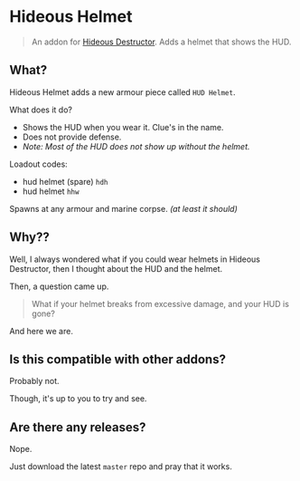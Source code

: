 # Hideous Helmet
> An addon for [Hideous Destructor](https://codeberg.org/mc776/hideousdestructor). Adds a helmet that shows the HUD.

## What?
Hideous Helmet adds a new armour piece called `HUD Helmet`.

What does it do?
* Shows the HUD when you wear it. Clue's in the name.
* Does not provide defense.
* *Note: Most of the HUD does not show up without the helmet.*

Loadout codes:
* hud helmet (spare) `hdh`
* hud helmet `hhw`

Spawns at any armour and marine corpse. *(at least it should)*

## Why??
Well, I always wondered what if you could wear helmets in Hideous Destructor, then I thought about the HUD and the helmet.

Then, a question came up.

> What if your helmet breaks from excessive damage, and your HUD is gone?

And here we are.


## Is this compatible with other addons?
Probably not.

Though, it's up to you to try and see.


## Are there any releases?
Nope.

Just download the latest `master` repo and pray that it works.
